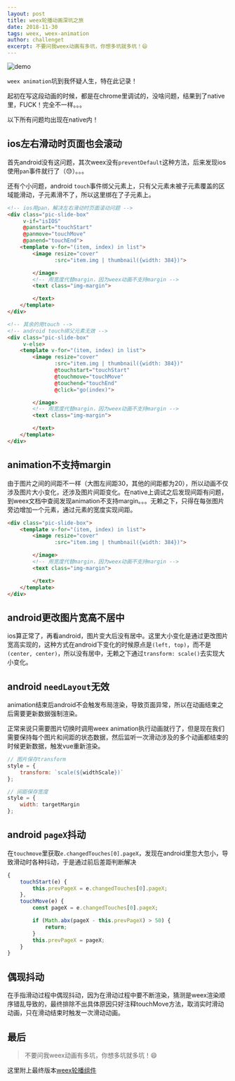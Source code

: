 ```yaml
---
layout: post
title: weex轮播动画深坑之旅
date: 2018-11-30
tags: weex, weex-animation
author: challenget
excerpt: 不要问我weex动画有多坑，你想多坑就多坑！😄
---
```


![demo](https://user-images.githubusercontent.com/10148735/48933725-5486d980-ef3c-11e8-8efa-27b722f86624.gif)

`weex animation`坑到我怀疑人生，特在此记录！

起初在写这段动画的时候，都是在chrome里调试的，没啥问题，结果到了native里，FUCK！完全不一样。。。

以下所有问题均出现在native内！

## ios左右滑动时页面也会滚动

首先android没有这问题，其次weex没有`preventDefault`这种方法，后来发现ios使用`pan`事件就行了（😓）。。。

还有个小问题，android `touch`事件绑父元素上，只有父元素未被子元素覆盖的区域能滑动，子元素滑不了，所以这里绑在了子元素上。

```html
<!-- ios用pan，解决左右滑动时页面滚动问题 -->
<div class="pic-slide-box"
     v-if="isIOS"
     @panstart="touchStart"
     @panmove="touchMove"
     @panend="touchEnd">
    <template v-for="(item, index) in list">
        <image resize="cover"
               :src="item.img | thumbnail({width: 384})">

        </image>
        <!-- 用宽度代替margin，因为weex动画不支持margin -->
        <text class="img-margin">

        </text>
    </template>
</div>

<!-- 其余的用touch -->
<!-- android touch绑父元素无效 -->
<div class="pic-slide-box"
     v-else>
    <template v-for="(item, index) in list">
        <image resize="cover"
               :src="item.img | thumbnail({width: 384})"
               @touchstart="touchStart"
               @touchmove="touchMove"
               @touchend="touchEnd"
               @click="go(index)">

        </image>
        <!-- 用宽度代替margin，因为weex动画不支持margin -->
        <text class="img-margin">

        </text>
    </template>
</div>
```

## animation不支持margin

由于图片之间的间距不一样（大图左间距30，其他的间距都为20），所以动画不仅涉及图片大小变化，还涉及图片间距变化。在native上调试之后发现间距有问题，到weex文档中查阅发现animation不支持margin。。。无赖之下，只得在每张图片旁边增加一个元素，通过元素的宽度实现间距。

```html
<div class="pic-slide-box">
    <template v-for="(item, index) in list">
        <image resize="cover"
               :src="item.img | thumbnail({width: 384})">

        </image>
        <!-- 用宽度代替margin，因为weex动画不支持margin -->
        <text class="img-margin">

        </text>
    </template>
</div>
```

## android更改图片宽高不居中

ios算正常了，再看android，图片变大后没有居中。这里大小变化是通过更改图片宽高实现的，这种方式在android下变化的时候原点是`(left, top)`，而不是`(center, center)`，所以没有居中，无赖之下通过`transform: scale()`去实现大小变化。

## android `needLayout`无效

animation结束后android不会触发布局渲染，导致页面异常，所以在动画结束之后需要更新数据强制渲染。

正常来说只需要图片切换时调用weex animation执行动画就行了，但是现在我们需要保持每个图片和间距的状态数据，然后监听一次滑动涉及的多个动画都结束的时候更新数据，触发vue重新渲染。

```js
// 图片保存transform
style = {
    transform: `scale(${widthScale})`
};

// 间距保存宽度
style = {
    width: targetMargin
};
```

## android `pageX`抖动

在`touchmove`里获取`e.changedTouches[0].pageX`，发现在android里忽大忽小，导致滑动时各种抖动，于是通过前后差距判断解决

```js
{
    touchStart(e) {
        this.prevPageX = e.changedTouches[0].pageX;
    },
    touchMove(e) {
        const pageX = e.changedTouches[0].pageX;

        if (Math.abx(pageX - this.prevPageX) > 50) {
            return;
        }
        this.prevPageX = pageX;
    }
}
```

## 偶现抖动

在手指滑动过程中偶现抖动，因为在滑动过程中要不断渲染，猜测是weex渲染顺序错乱导致的，最终排除不出具体原因只好注释touchMove方法，取消实时滑动动画，只在滑动结束时触发一次滑动动画。

## 最后

> 不要问我weex动画有多坑，你想多坑就多坑！😄

这里附上最终版本[weex轮播组件](https://gist.github.com/466023746/66da49384c941672dc9eda9083761043)
